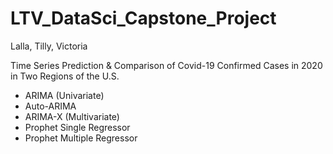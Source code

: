 # LTV_DataSci_Capstone_Project
 Lalla, Tilly, Victoria

Time Series Prediction & Comparison of Covid-19 Confirmed Cases in 2020 in Two Regions of the U.S.

- ARIMA (Univariate)
- Auto-ARIMA
- ARIMA-X (Multivariate)
- Prophet Single Regressor
- Prophet Multiple Regressor
